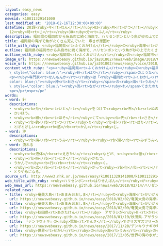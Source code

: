 ```yaml
---
layout: easy_news
categories: easy
newsid: k10011329141000
last_modified_at: '2018-02-16T12:30:00+09:00'
datetime: 2018<ruby>年<rt>ねん</rt></ruby>02<ruby>月<rt>がつ</rt></ruby>16<ruby>日<rt>にち</rt></ruby>
  12<ruby>時<rt>じ</rt></ruby>30<ruby>分<rt>ふん</rt></ruby>
description: 福岡県の福岡市から糸島市に続く海岸で、ハリセンボンという魚が砂の上でたくさん死んでいるのが見つかりました。
title: 福岡県の海岸で魚がたくさん死んでいた　寒さが原因か
title_with_ruby: <ruby>福岡県<rt>ふくおかけん</rt></ruby>の<ruby>海岸<rt>かいがん</rt></ruby>で<ruby>魚<rt>さかな</rt></ruby>がたくさん<ruby>死<rt>し</rt></ruby>んでいた　<ruby>寒<rt>さむ</rt></ruby>さが<ruby>原因<rt>げんいん</rt></ruby>か
outline: 福岡県の福岡市から糸島市に続く海岸で、ハリセンボンという魚が砂の上でたくさん死んでいるのが見つかりました。
outline_with_ruby: <ruby>福岡県<rt>ふくおかけん</rt></ruby>の<ruby>福岡市<rt>ふくおかし</rt></ruby>から<ruby>糸島市<rt>いとしまし</rt></ruby>に<ruby>続<rt>つづ</rt></ruby>く<ruby>海岸<rt>かいがん</rt></ruby>で、ハリセンボンという<ruby>魚<rt>さかな</rt></ruby>が<ruby>砂<rt>すな</rt></ruby>の<ruby>上<rt>うえ</rt></ruby>でたくさん<ruby>死<rt>し</rt></ruby>んでいるのが<ruby>見<rt>み</rt></ruby>つかりました。
image_url: https://newswebeasy.github.io/ja201802/news/web/image/2018/02/14/K10011329141_1802141925_1802141931_01_02.jpg
voice_url: https://newswebeasy.github.io/ja201802/news/easy/voice/2018/02/16/k10011329141000.mp3
content_with_ruby: "<p><ruby>福岡県<rt>ふくおかけん</rt></ruby>の<ruby>福岡市<rt>ふくおかし</rt></ruby>から<ruby>糸島市<rt>いとしまし</rt></ruby>に<ruby>続<rt>つづ</rt></ruby>く<ruby>海岸<rt>かいがん</rt></ruby>で、ハリセンボンという<ruby>魚<rt>さかな</rt></ruby>が<ruby>砂<rt>すな</rt></ruby>の<ruby>上<rt>うえ</rt></ruby>でたくさん<ruby>死<rt>し</rt></ruby>んでいるのが<ruby>見<rt>み</rt></ruby>つかりました。ハリセンボンは、<ruby>体<rt>からだ</rt></ruby>に<span\
  \ style=\"color: blue;\"><ruby>針<rt>はり</rt></ruby></span>のような<ruby>物<rt>もの</rt></ruby>がたくさんある<ruby>魚<rt>さかな</rt></ruby>で、いつもは<ruby>温<rt>あたた</rt></ruby>かい<ruby>海<rt>うみ</rt></ruby>にいます。</p>\n\
  <p><ruby>専門家<rt>せんもんか</rt></ruby>は「<ruby>福岡市<rt>ふくおかし</rt></ruby>の<span style=\"\
  color: blue;\"><ruby>沖<rt>おき</rt></ruby></span>の<ruby>海<rt>うみ</rt></ruby>では<ruby>何<rt>なん</rt></ruby><ruby>年<rt>ねん</rt></ruby>かに１<ruby>回<rt>かい</rt></ruby>、<ruby>冬<rt>ふゆ</rt></ruby>にハリセンボンがたくさん<ruby>集<rt>あつ</rt></ruby>まることがあります。<ruby>最近<rt>さいきん</rt></ruby><ruby>寒<rt>さむ</rt></ruby>かったので<ruby>元気<rt>げんき</rt></ruby>に<ruby>動<rt>うご</rt></ruby>くことができなくなって、<ruby>海岸<rt>かいがん</rt></ruby>まで<span\
  \ style=\"color: blue;\"><ruby>流<rt>なが</rt></ruby>れ</span>てきたのだと<ruby>思<rt>おも</rt></ruby>います」と<ruby>話<rt>はな</rt></ruby>しています。</p>\n\
  <p></p>\n<p></p>"
words:
- word: 針
  descriptions:
  - <ruby><rb>糸</rb><rt>いと</rt></ruby>をつけて<ruby><rb>布</rb><rt>ぬの</rt></ruby>などをぬう、<ruby><rb>細</rb><rt>ほそ</rt></ruby>くて<ruby><rb>先</rb><rt>さき</rt></ruby>のとがったもの。
  - さいほう。
  - <ruby><rb>細</rb><rt>ほそ</rt></ruby>くて<ruby><rb>先</rb><rt>さき</rt></ruby>のとがったもの。
  - <ruby><rb>釣</rb><rt>つ</rt></ruby>り<ruby><rb>針</rb><rt>ばり</rt></ruby>。
  - とげとげしい<ruby><rb>感</rb><rt>かん</rt></ruby>じ。
- word: 沖
  descriptions:
  - <ruby><rb>海</rb><rt>うみ</rt></ruby>や<ruby><rb>湖</rb><rt>みずうみ</rt></ruby>で、<ruby><rb>岸</rb><rt>きし</rt></ruby>から<ruby><rb>遠</rb><rt>とお</rt></ruby>くはなれた<ruby><rb>所</rb><rt>ところ</rt></ruby>。
- word: 流れる
  descriptions:
  - <ruby><rb>液体</rb><rt>えきたい</rt></ruby>などが、<ruby><rb>低</rb><rt>ひく</rt></ruby>いほうへ<ruby><rb>動</rb><rt>うご</rt></ruby>く。
  - <ruby><rb>時</rb><rt>とき</rt></ruby>がたつ。
  - うかんで<ruby><rb>行</rb><rt>い</rt></ruby>く。
  - <ruby><rb>広</rb><rt>ひろ</rt></ruby>がって<ruby><rb>行</rb><rt>い</rt></ruby>く。
  - とりやめになる。
source_url: http://www3.nhk.or.jp/news/easy/k10011329141000/k10011329141000.html
web_title_with_ruby: <ruby>ハリセンボン<rt>はりせんぼん</rt></ruby>が<ruby>海岸<rt>かいがん</rt></ruby>で<ruby>大量死<rt>たいりょうし</rt></ruby>  <ruby>寒<rt>さむ</rt></ruby>さで<ruby>活動<rt>かつどう</rt></ruby><ruby>鈍<rt>にぶ</rt></ruby>ったか
web_news_url: https://newswebeasy.github.io/news/web/2018/02/14/ハリセンボンが海岸で大量死-寒さで活動鈍ったか
related_news:
- title: <ruby>奄美大島<rt>あまみおおしま</rt></ruby>の<ruby>海岸<rt>かいがん</rt></ruby>に<ruby>油<rt>あぶら</rt></ruby>のような<ruby>物<rt>もの</rt></ruby>　　<ruby>沈<rt>しず</rt></ruby>んだタンカーの<ruby>油<rt>あぶら</rt></ruby>か
  url: https://newswebeasy.github.io/news/easy/2018/02/02/奄美大島の海岸に油のような物-沈んだタンカーの油か
- title: <ruby>奄美大島<rt>あまみおおしま</rt></ruby>で<ruby>海岸<rt>かいがん</rt></ruby>に<ruby>流<rt>なが</rt></ruby>れてきた<ruby>油<rt>あぶら</rt></ruby>の<ruby>掃除<rt>そうじ</rt></ruby>が<ruby>始<rt>はじ</rt></ruby>まる
  url: https://newswebeasy.github.io/news/easy/2018/02/09/奄美大島で海岸に流れてきた油の掃除が始まる
- title: <ruby>秋田県<rt>あきたけん</rt></ruby>　アザラシが<ruby>川<rt>かわ</rt></ruby>を<ruby>泳<rt>およ</rt></ruby>いで<ruby>山<rt>やま</rt></ruby>の<ruby>中<rt>なか</rt></ruby>まで<ruby>来<rt>き</rt></ruby>た
  url: https://newswebeasy.github.io/news/easy/2018/01/19/秋田県-アザラシが川を泳いで山の中まで来た
- title: 「デンキウナギ」の<ruby>電気<rt>でんき</rt></ruby>でクリスマスツリーが<ruby>光<rt>ひか</rt></ruby>る
  url: https://newswebeasy.github.io/news/easy/2017/11/28/デンキウナギの電気でクリスマスツリーが光る
- title: <ruby>世界<rt>せかい</rt></ruby>の<ruby>海<rt>うみ</rt></ruby>の<ruby>水<rt>みず</rt></ruby>が<ruby>二酸化炭素<rt>にさんかたんそ</rt></ruby>で<ruby>酸性<rt>さんせい</rt></ruby>になっている
  url: https://newswebeasy.github.io/news/easy/2017/12/05/世界の海の水が二酸化炭素で酸性になっている
...
```

